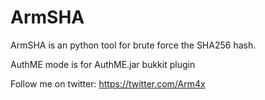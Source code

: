 ArmSHA
======

ArmSHA is an python tool for brute force the SHA256 hash. 

AuthME mode is for AuthME.jar bukkit plugin

Follow me on twitter: 
  https://twitter.com/Arm4x
